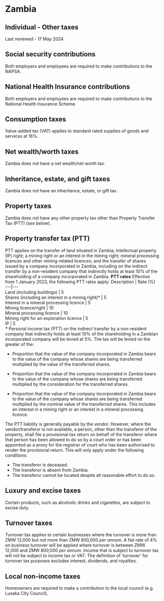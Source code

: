 # Zambia
## Individual - Other taxes
Last reviewed - 17 May 2024
## Social security contributions
Both employers and employees are required to make contributions to the NAPSA.
## National Health Insurance contributions
Both employers and employees are required to make contributions to the National Health Insurance Scheme.
## Consumption taxes
Value-added tax (VAT) applies to standard rated supplies of goods and services at 16%.
## Net wealth/worth taxes
Zambia does not have a net wealth/net worth tax.
## Inheritance, estate, and gift taxes
Zambia does not have an inheritance, estate, or gift tax.
## Property taxes
Zambia does not have any other property tax other than Property Transfer Tax (PTT) (_see below_).
## Property transfer tax (PTT)
PTT applies on the transfer of land situated in Zambia; intellectual property (IP) right; a mining right or an interest in the mining right; mineral processing licences and other mining-related licences; and the transfer of shares issued by a company incorporated in Zambia, including on the indirect transfer by a non-resident company that indirectly holds at least 10% of the shareholding of a company incorporated in Zambia.
**PTT rates**
Effective from 1 January 2023, the following PTT rates apply:
Description | Rate (%)  
---|---  
Land (including buildings) | 5  
Shares (including an interest in a mining right)* | 5  
Interest in a mineral processing licence | 5  
Mining licence/right  | 10  
Mineral processing licence | 10  
Mining right for an exploration licence | 5  
IP | 5  
**_*_** Personal income tax (PTT) on the indirect transfer by a non-resident company that indirectly holds at least 10% of the shareholding in a Zambian incorporated company will be levied at 5%. The tax will be levied on the greater of the:
  * Proportion that the value of the company incorporated in Zambia bears to the value of the company whose shares are being transferred multiplied by the value of the transferred shares.


  * Proportion that the value of the company incorporated in Zambia bears to the value of the company whose shares are being transferred multiplied by the consideration for the transferred shares.


  * Proportion that the value of the company incorporated in Zambia bears to the value of the company whose shares are being transferred multiplied by the nominal value of the transferred shares. This includes an interest in a mining right or an interest in a mineral processing licence.


The PTT liability is generally payable by the vendor. However, where the vendor/transferor is not available, a person, other than the transferor of the property, shall file a provisional tax return on behalf of the transferor where that person has been allowed to do so by a court order or has been appointed as a proxy for the registrar of court who has been authorised to render the provisional return. This will only apply under the following conditions:
  * The transferor is deceased.
  * The transferor is absent from Zambia. 
  * The transferor cannot be located despite all reasonable effort to do so.


## Luxury and excise taxes
Certain products, such as alcoholic drinks and cigarettes, are subject to excise duty.
## Turnover taxes
Turnover tax applies to certain businesses where the turnover is more than ZMW 12,000 but not more than ZMW 800,000 _per annum_. A flat rate of 4% on business turnover will be applied where turnover is between ZMW 12,000 and ZMW 800,000 _per annum_. Income that is subject to turnover tax will not be subject to income tax or VAT.
The definition of 'turnover' for turnover tax purposes excludes interest, dividends, and royalties.
## Local non-income taxes
Homeowners are required to make a contribution to the local council (e.g. Lusaka City Council).
